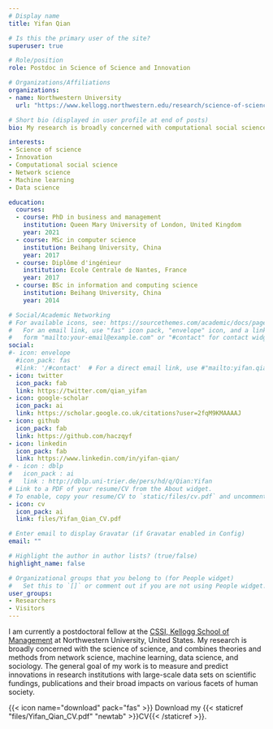 ```yaml
---
# Display name
title: Yifan Qian

# Is this the primary user of the site?
superuser: true

# Role/position
role: Postdoc in Science of Science and Innovation

# Organizations/Affiliations
organizations:
- name: Northwestern University
  url: "https://www.kellogg.northwestern.edu/research/science-of-science.aspx"

# Short bio (displayed in user profile at end of posts)
bio: My research is broadly concerned with computational social science and combines theories and methods from network science, sociology, machine learning and data science.

interests:
- Science of science
- Innovation
- Computational social science
- Network science
- Machine learning
- Data science

education:
  courses:
  - course: PhD in business and management
    institution: Queen Mary University of London, United Kingdom
    year: 2021
  - course: MSc in computer science
    institution: Beihang University, China
    year: 2017
  - course: Diplôme d'ingénieur
    institution: Ecole Centrale de Nantes, France
    year: 2017
  - course: BSc in information and computing science
    institution: Beihang University, China
    year: 2014

# Social/Academic Networking
# For available icons, see: https://sourcethemes.com/academic/docs/page-builder/#icons
#   For an email link, use "fas" icon pack, "envelope" icon, and a link in the
#   form "mailto:your-email@example.com" or "#contact" for contact widget.
social:
#- icon: envelope
  #icon_pack: fas
  #link: '/#contact'  # For a direct email link, use #"mailto:yifan.qian1@kellogg.northwestern.edu".
- icon: twitter
  icon_pack: fab
  link: https://twitter.com/qian_yifan
- icon: google-scholar
  icon_pack: ai
  link: https://scholar.google.co.uk/citations?user=2fqM9KMAAAAJ
- icon: github
  icon_pack: fab
  link: https://github.com/haczqyf
- icon: linkedin
  icon_pack: fab
  link: https://www.linkedin.com/in/yifan-qian/
# - icon : dblp
#   icon_pack : ai
#   link : http://dblp.uni-trier.de/pers/hd/q/Qian:Yifan
# Link to a PDF of your resume/CV from the About widget.
# To enable, copy your resume/CV to `static/files/cv.pdf` and uncomment the lines below.
- icon: cv
  icon_pack: ai
  link: files/Yifan_Qian_CV.pdf

# Enter email to display Gravatar (if Gravatar enabled in Config)
email: ""

# Highlight the author in author lists? (true/false)
highlight_name: false

# Organizational groups that you belong to (for People widget)
#   Set this to `[]` or comment out if you are not using People widget.
user_groups:
- Researchers
- Visitors
---
```


I am currently a postdoctoral fellow at the [CSSI, Kellogg School of Management](https://www.kellogg.northwestern.edu/research/science-of-science.aspx) at Northwestern University, United States. My research is broadly concerned with the science of science, and combines theories and methods from network science, machine learning, data science, and sociology. The general goal of my work is to measure and predict innovations in research institutions with large-scale data sets on scientific fundings, publications and their broad impacts on various facets of human society.

{{< icon name="download" pack="fas" >}} Download my {{< staticref "files/Yifan_Qian_CV.pdf" "newtab" >}}CV{{< /staticref >}}.
